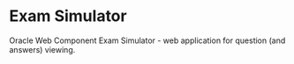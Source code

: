 Exam Simulator
=============

Oracle Web Component Exam Simulator - web application for question (and answers) viewing.

